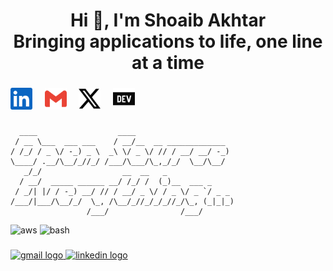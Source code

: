 <h1 align="center">Hi 👋, I'm Shoaib Akhtar <br /> Bringing applications to life, one line at a time</h1>

###
<div class="flex-container"><!-- .element: style="display: flex; flex-direction: row;" -->
  <a href="https://www.linkedin.com/in/shoaib-star/" target="_blank"><img src="./assets/linkedin.svg" width="35px" alt="linkedIn" /></a> &nbsp; &nbsp;
  <a href="mailto:starvoltz173@gmail.com" target="_blank"><img src="./assets/gmail.svg" width="35px" alt="mail" /></a> &nbsp; &nbsp;
  <a href="https://x.com/Shoaib_star_" target="_blank"><img src="./assets/x.svg" width="35px" alt="x" /></a> &nbsp; &nbsp;
  <a href="https://dev.to/star173" target="_blank"><img src="./assets/dev_to.svg" width="35px" alt="dev_to" /></a> &nbsp; &nbsp;
</div>


<div align="center">
<!--    <img src="https://komarev.com/ghpvc/?username=star-173&label=Profile%20views&color=0e75b6&style=flat" alt="star-173" />
  <img src="https://github.com/STAR-173/STAR-173/assets/140428769/a2b69099-a337-4ce4-95d3-dd036221dff5" alt="profile" /> -->
</div>

###

   ### <!-- <p align="center">The place where I opensource stuff and break things 🤣</p> -->
     
   
   <!-- <div align="center"><img src="https://github-readme-stats.vercel.app/api?username=star-173&show_icons=true&locale=en" alt="star-173" /></div> -->

###

```
  ____                  ____                      
 / __ \___  ___ ___    / __/__  __ _____________  
/ /_/ / _ \/ -_) _ \  _\ \/ _ \/ // / __/ __/ -_) 
\____/ .__/\__/_//_/ /___/\___/\_,_/_/  \__/\__/  
   _/_/                  __  __   _               
  / __/  _____ ______ __/ /_/ /  (_)__  ___ _     
 / _/| |/ / -_) __/ // / __/ _ \/ / _ \/ _ `/ _ _ 
/___/|___/\__/_/  \_, /\__/_//_/_/_//_/\_, (_|_|_)
                 /___/                /___/       
```

<div align="left">
  <img src="https://img.shields.io/badge/-AWS-232F3E?logo=amazonwebservices&logoColor=white&style=for-the-badge" alt="aws">
  <img src="https://img.shields.io/badge/-Bash-4EAA25?logo=gnubash&logoColor=white&style=for-the-badge" alt="bash">
  <img src="https://img.shields.io/badge/-C-A8B9CC?logo=c&logoColor=white&style=for-the-badge" alt="">
  <img src="https://img.shields.io/badge/-C++-00599C?logo=cplusplus&logoColor=white&style=for-the-badge" alt="">
  <img src="https://img.shields.io/badge/-docker-2496ED?logo=docker&logoColor=white&style=for-the-badge" alt="">
  <img src="https://img.shields.io/badge/-socket_io-2496ED?logo=socketdotio&logoColor=white&style=for-the-badge" alt="">
  <img src="https://img.shields.io/badge/-express-000000?logo=express&logoColor=white&style=for-the-badge" alt="">
  <img src="https://img.shields.io/badge/-firebase-DD2C00?logo=firebase&logoColor=white&style=for-the-badge" alt="">
  <img src="https://img.shields.io/badge/-git-F05032?logo=git&logoColor=white&style=for-the-badge" alt="">
  <img src="https://img.shields.io/badge/-graphql-E10098?logo=graphql&logoColor=white&style=for-the-badge" alt="">
  <img src="https://img.shields.io/badge/-javascript-F7DF1E?logo=javascript&logoColor=white&style=for-the-badge" alt="">
  <img src="https://img.shields.io/badge/-typescript-3178C6?logo=typescript&logoColor=white&style=for-the-badge" alt="">
  <img src="https://img.shields.io/badge/-jenkins-D24939?logo=jenkins&logoColor=white&style=for-the-badge" alt="">
  <img src="https://img.shields.io/badge/-kafka-231F20?logo=apachekafka&logoColor=white&style=for-the-badge" alt="">
  <img src="https://img.shields.io/badge/-apache-D22128?logo=apache&logoColor=white&style=for-the-badge" alt="">
  <img src="https://img.shields.io/badge/-kubernetes-326CE5?logo=kubernetes&logoColor=white&style=for-the-badge" alt="">
  <img src="https://img.shields.io/badge/-linux-FCC624?logo=linux&logoColor=white&style=for-the-badge" alt="">
  <img src="https://img.shields.io/badge/-mongodb-47A248?logo=mongodb&logoColor=white&style=for-the-badge" alt="">
  <img src="https://img.shields.io/badge/-mysql-4479A1?logo=mysql&logoColor=white&style=for-the-badge" alt="">
  <img src="https://img.shields.io/badge/-nginx-009639?logo=nginx&logoColor=white&style=for-the-badge" alt="">
  <img src="https://img.shields.io/badge/-postgresql-4169E1?logo=postgresql&logoColor=white&style=for-the-badge" alt="">
  <img src="https://img.shields.io/badge/-python-3776AB?logo=python&logoColor=white&style=for-the-badge" alt="">
  <img src="https://img.shields.io/badge/-redis-FF4438?logo=redis&logoColor=white&style=for-the-badge" alt="">
  <img src="https://img.shields.io/badge/-argo_CD-EF7B4D?logo=argo&logoColor=white&style=for-the-badge" alt="">
  <img src="https://img.shields.io/badge/-django-092E20?logo=django&logoColor=white&style=for-the-badge" alt="">
  <img src="https://img.shields.io/badge/-flask-000000?logo=flask&logoColor=white&style=for-the-badge" alt="">
  <img src="https://img.shields.io/badge/-gitlab-FC6D26?logo=gitlab&logoColor=white&style=for-the-badge" alt="">
  <img src="https://img.shields.io/badge/-html5-E34F26?logo=html5&logoColor=white&style=for-the-badge" alt="">
  <img src="https://img.shields.io/badge/-node_js-5FA04E?logo=nodedotjs&logoColor=white&style=for-the-badge" alt="">
  <img src="https://img.shields.io/badge/-podman-892CA0?logo=podman&logoColor=white&style=for-the-badge" alt="">
  <img src="https://img.shields.io/badge/-digitalocean-0080FF?logo=digitalocean&logoColor=white&style=for-the-badge" alt="">
</div>

###

<div align="left">
  <a href="mailto:starvoltz173@gmail.com" target="_blank">
    <img src="https://img.shields.io/static/v1?message=Gmail&logo=gmail&label=&color=D14836&logoColor=white&labelColor=&style=for-the-badge" height="35" alt="gmail logo"  />
  </a>
   <a>
  <a href="https://www.linkedin.com/in/shoaib-star/" target="_blank">
    <img src="https://img.shields.io/static/v1?message=LinkedIn&logo=linkedin&label=&color=0077B5&logoColor=white&labelColor=&style=for-the-badge" height="35" alt="linkedin logo"  />
  </a>
   </a>
  <!--- <img src="https://img.shields.io/static/v1?message=shoaib_star&logo=discord&label=&color=7289DA&logoColor=white&labelColor=&style=for-the-badge" height="35" alt="discord logo"  /> -->
</div>

###

<br clear="both">

###
